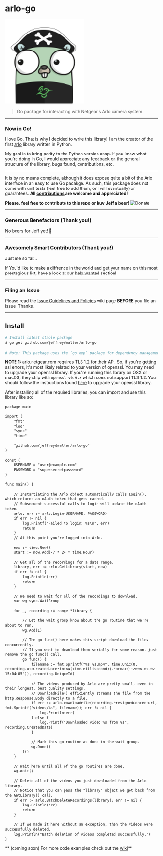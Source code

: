 # arlo-go
![](gopher-arlo.png)	
> Go package for interacting with Netgear's Arlo camera system.

---
### Now in Go!
I love Go. That is why I decided to write this library! I am the creator of the first [arlo](https://github.com/jeffreydwalter/arlo) library written in Python.

My goal is to bring parity to the Python version asap. If you know what you're doing in Go, I would appreciate any feedback on the general structure of the library, bugs found, contributions, etc.

---
It is by no means complete, although it does expose quite a bit of the Arlo interface in an easy to use Go pacakge. As such, this package does not come with unit tests (feel free to add them, or I will eventually) or guarantees.
**All [contributions](https://github.com/jeffreydwalter/arlo/issues?q=is%3Aissue+is%3Aopen+label%3A%22help+wanted%22) are welcome and appreciated!**

**Please, feel free to [contribute](https://github.com/jeffreydwalter/arlo/issues?q=is%3Aissue+is%3Aopen+label%3A%22help+wanted%22) to this repo or buy Jeff a beer!** [![Donate](https://img.shields.io/badge/Donate-PayPal-green.svg)](https://www.paypal.com/cgi-bin/webscr?cmd=_donations&business=R77B7UXMLA6ML&lc=US&item_name=Jeff%20Needs%20Beer&item_number=buyjeffabeer&currency_code=USD&bn=PP%2dDonationsBF%3abtn_donateCC_LG%2egif%3aNonHosted)

---
### Generous Benefactors (Thank you!)
No beers for Jeff yet! 🍺

---
### Awesomely Smart Contributors (Thank you!)
Just me so far...

If You'd like to make a diffrence in the world and get your name on this most prestegious list, have a look at our [help wanted](https://github.com/jeffreydwalter/arlo/issues?q=is%3Aissue+is%3Aopen+label%3A%22help+wanted%22) section!

---
### Filing an Issue
Please read the [Issue Guidelines and Policies](https://github.com/jeffreydwalter/arlo/wiki/Issue-Guidelines-and-Policies) wiki page **BEFORE** you file an issue. Thanks.

---

## Install
```bash
# Install latest stable package
$ go get github.com/jeffreydwalter/arlo-go

# Note: This package uses the `go dep` package for dependency management. If you plan on contributing to this package, you will be required to use [dep](https://github.com/golang/dep). Setting it up is outside the scope of this README, but if you want to contribute and aren't familiar with `dep`, I'm happy to get you.
```

**NOTE 1:** arlo.netgear.com requires TLS 1.2 for their API. So, if you're getting ssl errors, it's most likely related to your version of openssl. You may need to upgrade your openssl library.
If you're running this library on OSX or macOS, they ship with `openssl v0.9.x` which does not support TLS 1.2. You should follow the instructions found [here](https://comeroutewithme.com/2016/03/13/python-osx-openssl-issue/) to upgrade your openssl library.

After installing all of the required libraries, you can import and use this library like so:

```golang
package main

import (
	"fmt"
	"log"
	"sync"
	"time"

	"github.com/jeffreydwalter/arlo-go"
)

const (
	USERNAME = "user@example.com"
	PASSWORD = "supersecretpassword"
)

func main() {

	// Instantiating the Arlo object automatically calls Login(), which returns an oAuth token that gets cached.
	// Subsequent successful calls to login will update the oAuth token.
	arlo, err := arlo.Login(USERNAME, PASSWORD)
	if err != nil {
		log.Printf("Failed to login: %s\n", err)
		return
	}
	// At this point you're logged into Arlo.

	now := time.Now()
	start := now.Add(-7 * 24 * time.Hour)

	// Get all of the recordings for a date range.
	library, err := arlo.GetLibrary(start, now)
	if err != nil {
		log.Println(err)
		return
	}

	// We need to wait for all of the recordings to download.
	var wg sync.WaitGroup

	for _, recording := range *library {

		// Let the wait group know about the go routine that we're about to run.
		wg.Add(1)

		// The go func() here makes this script download the files concurrently.
		// If you want to download them serially for some reason, just remove the go func() call.
		go func() {
			filename := fmt.Sprintf("%s %s.mp4", time.Unix(0, recording.UtcCreatedDate*int64(time.Millisecond)).Format(("2006-01-02 15:04:05")), recording.UniqueId)

			// The videos produced by Arlo are pretty small, even in their longest, best quality settings.
			// DownloadFile() efficiently streams the file from the http.Response.Body directly to a file.
			if err := arlo.DownloadFile(recording.PresignedContentUrl, fmt.Sprintf("videos/%s", filename)); err != nil {
				log.Println(err)
			} else {
				log.Printf("Downloaded video %s from %s", recording.CreatedDate)
			}

			// Mark this go routine as done in the wait group.
			wg.Done()
		}()
	}

	// Wait here until all of the go routines are done.
	wg.Wait()

	// Delete all of the videos you just downloaded from the Arlo library.
	// Notice that you can pass the "library" object we got back from the GetLibrary() call.
	if err := arlo.BatchDeleteRecordings(library); err != nil {
		log.Println(err)
		return
	}

	// If we made it here without an exception, then the videos were successfully deleted.
	log.Println("Batch deletion of videos completed successfully.")
}
```

** (coming soon) For more code examples check out the [wiki](https://github.com/jeffreydwalter/arlo-go/wiki)**
